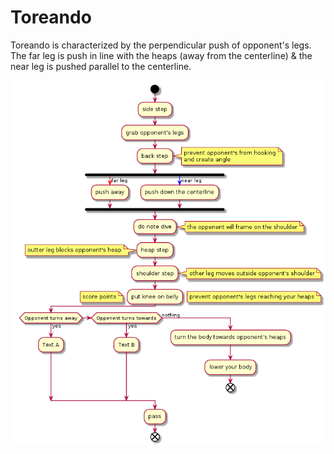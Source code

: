 # Toreando

Toreando is characterized by the perpendicular push of opponent's legs.
The far leg is push in line with the heaps (away from the centerline) & the near leg is pushed parallel
to the centerline.

![Toreando](./toreando-diagram.png)
